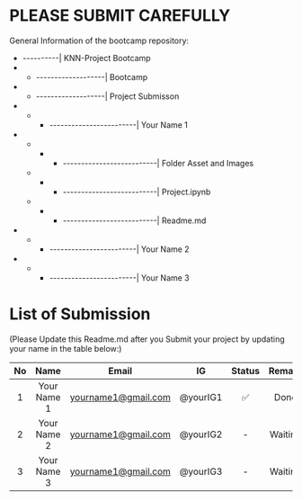 # PLEASE SUBMIT CAREFULLY
General Information of the bootcamp repository:
* ----------| KNN-Project Bootcamp
* * -------------------| Bootcamp
* * -------------------| Project Submisson
* * * ------------------------| Your Name 1
* * * * --------------------------| Folder Asset and Images 
  * * * --------------------------| Project.ipynb
  * * * --------------------------| Readme.md
* * * ------------------------| Your Name 2
* * * ------------------------| Your Name 3
  
# List of Submission 
(Please Update this Readme.md after you Submit your project by updating your name in the table below:)

| No | Name  | Email |IG | Status | Remark |
|:--:|:-------------:|:-------------:|:-----:|:-----:|:-----:|
| 1| Your Name 1      | yourname1@gmail.com     | @yourIG1 | ✅ | Done |
| 2| Your Name 2      | yourname1@gmail.com     | @yourIG2 | - | Waiting |
| 3| Your Name 3     | yourname1@gmail.com      | @yourIG3 | - | Waiting |
